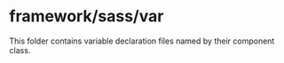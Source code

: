 # framework/sass/var

This folder contains variable declaration files named by their component class.
